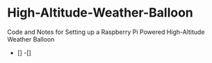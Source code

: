 High-Altitude-Weather-Balloon
=============================

Code and Notes for Setting up a Raspberry Pi Powered High-Altitude Weather Balloon



- []
-[]
